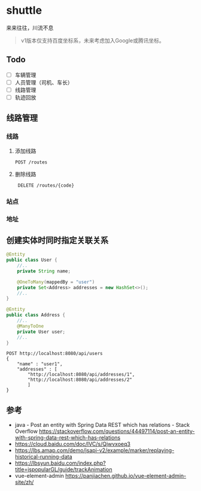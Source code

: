 # shuttle
来来往往，川流不息

> v1版本仅支持百度坐标系，未来考虑加入Google或腾讯坐标。


## Todo
- [ ] 车辆管理
- [ ] 人员管理（司机、车长）
- [ ] 线路管理
- [ ] 轨迹回放

## 线路管理
### 线路
1. 添加线路
    ```http request
    POST /routes
    ```
2. 删除线路
   ```http request
    DELETE /routes/{code}
    ```

### 站点

### 地址


## 创建实体时同时指定关联关系
```java
@Entity
public class User {
    //..
    private String name;

    @OneToMany(mappedBy = "user")
    private Set<Address> addresses = new HashSet<>();
    //..
}

@Entity
public class Address {
    //..
    @ManyToOne
    private User user;
    //..
}
```

```http request
POST http://localhost:8080/api/users
{
    "name" : "user1",
    "addresses" : [
        "http://localhost:8080/api/addresses/1",
        "http://localhost:8080/api/addresses/2"
        ]
}
```


## 参考
- java - Post an entity with Spring Data REST which has relations - Stack Overflow https://stackoverflow.com/questions/44497114/post-an-entity-with-spring-data-rest-which-has-relations
- https://cloud.baidu.com/doc/IVC/s/Qjwvxoeq3
- https://lbs.amap.com/demo/jsapi-v2/example/marker/replaying-historical-running-data
- https://lbsyun.baidu.com/index.php?title=jspopularGL/guide/trackAnimation
- vue-element-admin https://panjiachen.github.io/vue-element-admin-site/zh/
